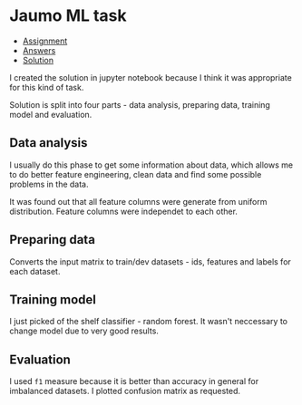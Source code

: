 # Jaumo ML task

 - [Assignment](JaumoMLHomework.md)
 - [Answers](Answers.md)
 - [Solution](jaumo_ml_task.ipynb)

I created the solution in jupyter notebook because I think it was appropriate for this kind of task.

Solution is split into four parts - data analysis, preparing data, training model and evaluation.

## Data analysis
I usually do this phase to get some information about data, which allows me to do better feature engineering, clean data and
find some possible problems in the data.

It was found out that all feature columns were generate from uniform distribution. Feature columns were independet to each other.

## Preparing data
Converts the input matrix to train/dev datasets - ids, features and labels for each dataset.

## Training model
I just picked of the shelf classifier - random forest. It wasn't neccessary to change model due to very good results.

## Evaluation
I used `f1` measure because it is better than accuracy in general for imbalanced datasets.
I plotted confusion matrix as requested.
